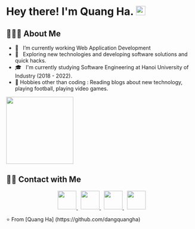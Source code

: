<h1> Hey there! I'm Quang Ha. <img src="https://github.com/quangha2611/quangha2611/blob/master/Hi.gif" width="25"></h1>

<h2> 👨🏻‍💻 About Me </h2>

- 🔭 &nbsp; I’m currently working Web Application Development
- 🤔 &nbsp; Exploring new technologies and developing software solutions and quick hacks.
- 🎓 &nbsp; I'm currently studying Software Engineering at Hanoi University of Industry (2018 - 2022).
- 🎿 Hobbies other than coding : Reading blogs about new technology, playing football, playing video games.

<p>
  <img src="https://github-readme-stats.vercel.app/api/top-langs/?username=dangquangha&layout=compact&text_color=bcdefe&bg_color=172f45" height="180" />
 </p>

<h2> 🤝🏻 Contact with Me </h2>

<p align="center">
  &nbsp; 
  <a href="https://join.skype.com/invite/vW56wePmGptx" target="_blank" rel="noopener noreferrer">
    <img src="https://img.icons8.com/plasticine/100/000000/skype.png" width="50" />
  </a>  
  &nbsp; 
  <a href="https://www.facebook.com/dangquangha.2611/" target="_blank" rel="noopener noreferrer">
    <img src="https://img.icons8.com/plasticine/100/000000/facebook.png" width="50" />
  </a>  
  &nbsp; 
  <a href="mailto:quangha2611@gmail.com" target="_blank" rel="noopener noreferrer">
    <img src="https://img.icons8.com/plasticine/100/000000/gmail.png"  width="50" />
  </a>
  &nbsp; 
  <a href="tel:0794139561" target="_blank" rel="noopener noreferrer">
    <img src="https://img.icons8.com/plasticine/100/000000/phone.png"  width="50" />
  </a>
</p>
⭐️ From [Quang Ha] (https://github.com/dangquangha)
